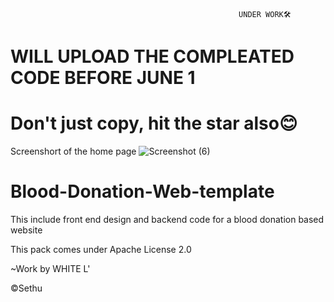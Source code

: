                                                        UNDER WORK🛠
#    WILL UPLOAD THE COMPLEATED CODE BEFORE JUNE 1
# Don't just copy, hit the star also😊


Screenshort of the home page
![Screenshot (6)](https://user-images.githubusercontent.com/118425907/221409916-a24bff30-05b3-499e-bf75-4a0fa2d010c8.png)




# Blood-Donation-Web-template
This include front end design and backend code for a blood donation based website

This pack comes under Apache License 2.0  

~Work by WHITE L'
  
  ©Sethu

